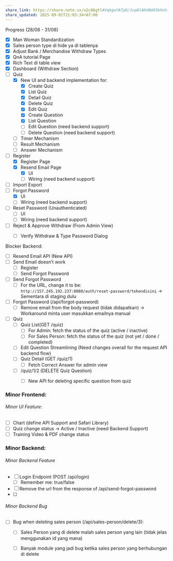 ```yaml
---
share_link: https://share.note.sx/o2c86gtl#VqkgwYATpD/Jvp8lAKUNH03kXnhiH8ILwsXABZ1wJNM
share_updated: 2025-09-01T21:03:34+07:00
---
```

Progress (28/08 - 31/08)
- [x] Man Woman Standardization
- [x] Sales person type di hide ya di tablenya
- [x] Adjust Bank / Merchandise Withdraw Types
- [x] QnA tutorial Page
- [x] Rich Text di table view
- [x] Dashboard (Withdraw Section)
- [ ] Quiz
	- [x] New UI and backend implementation for:
		- [x] Create Quiz
		- [x] List Quiz
		- [x] Detail Quiz
		- [x] Delete Quiz
		- [x] Edit Quiz
		- [x] Create Question
		- [x] List Question
		- [ ] Edit Question (need backend support)
		- [ ] Delete Question (need backend support)
	- [ ] Timer Mechanism
	- [ ] Result Mechanism     
	- [ ] Answer Mechanism
- [ ] Register
	- [x] Register Page
	- [x] Resend Email Page
		- [x] UI
		- [ ] Wiring (need backend support)
- [ ] Import Export
- [ ] Forgot Password
	- [x] UI
	- [ ] Wiring (need backend support)
- [ ] Reset Password (Unauthenticated)
	- [ ] UI
	- [ ] Wiring (need backend support)
- [ ] Reject & Approve Withdraw (From Admin View)
	- [ ] Verify Withdraw & Type Password Dialog


Blocker Backend:
- [ ] Resend Email API (New API)
- [ ] Send Email doesn’t work
	- [ ] Register
	- [ ] Send Forgot Password
- [ ] Send Forgot Password
	- [ ] For the URL, change it to be:  `http://157.245.192.237:8080/auth/reset-password/tokendisini` → Sementara di staging dulu
- [ ] Forgot Password (/api/forgot-password)
	- [ ] Remove email from the body request (tidak didapatkan) → Workaround minta user masukkan emailnya manual
- [ ] Quiz
	- [ ] Quiz List(GET /quiz)
		- [ ] For Admin: fetch the status of the quiz (active / inactive)
		- [ ] For Sales Person: fetch the status of the quiz (not yet / done / completed)
	- [ ] Edit Question Streamlining (Need changes overall for the request API backend flow)
	- [ ] Quiz Detail (GET /quiz/1)
		- [ ] Fetch Correct Answer for admin view
	- [ ] /quiz/1/2 (DELETE Quiz Question)
		- [ ] New API for deleting specific question from quiz


### Minor Frontend:
###### Minor UI Feature:
- [ ] Chart (define API Support and Safari Library)
- [ ] Quiz change status → Active / Inactive (need Backend Support)
- [ ] Training Video & PDF change status

### Minor Backend:
###### Minor Backend Feature
- [ ] Login Endpoint (POST /api/login)
	- [ ] Remember me: true/false 
- [ ] Remove the url from the response of /api/send-forgot-password
- [ ] 
###### Minor Backend Bug
- [ ] Bug when deleting sales person (/api/sales-person/delete/3): 
	- [ ] Sales Person yang di delete malah sales person yang lain (tidak jelas menggunakan id yang mana)
	- [ ] Banyak module yang jadi bug ketika sales person yang berhubungan di delete 


